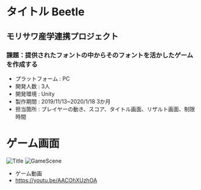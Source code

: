 # タイトル Beetle
## モリサワ産学連携プロジェクト
### 課題：提供されたフォントの中からそのフォントを活かしたゲームを作成する
* プラットフォーム : PC
* 開発人数 : 3人
* 開発環境 : Unity
* 製作期間 : 2019/11/13~2020/1/18 3か月
* 担当箇所 : プレイヤーの動き、スコア、タイトル画面、リザルト画面、制限時間

# ゲーム画面
![Title](https://user-images.githubusercontent.com/57022767/122719228-e009a800-d2a8-11eb-8b5d-938ad09d7009.png)
![GameScene](https://user-images.githubusercontent.com/57022767/122719233-e1d36b80-d2a8-11eb-9c46-7ced3d5f3b77.png)

* ゲーム動画
* https://youtu.be/AACOhXUzhOA

